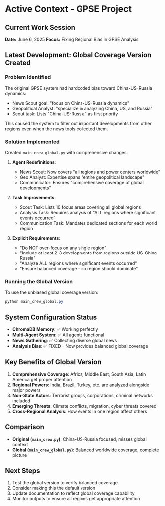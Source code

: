 # Active Context - GPSE Project

## Current Work Session
**Date:** June 6, 2025
**Focus:** Fixing Regional Bias in GPSE Analysis

## Latest Development: Global Coverage Version Created

### Problem Identified
The original GPSE system had hardcoded bias toward China-US-Russia dynamics:
- News Scout goal: "focus on China-US-Russia dynamics"
- Geopolitical Analyst: "specialize in analyzing China, US, and Russia"
- Scout task: Lists "China-US-Russia" as first priority

This caused the system to filter out important developments from other regions even when the news tools collected them.

### Solution Implemented
Created `main_crew_global.py` with comprehensive changes:

1. **Agent Redefinitions**:
   - News Scout: Now covers "all regions and power centers worldwide"
   - Geo Analyst: Expertise spans "entire geopolitical landscape"
   - Communicator: Ensures "comprehensive coverage of global developments"

2. **Task Improvements**:
   - Scout Task: Lists 10 focus areas covering all global regions
   - Analysis Task: Requires analysis of "ALL regions where significant events occurred"
   - Communication Task: Mandates dedicated sections for each world region

3. **Explicit Requirements**:
   - "Do NOT over-focus on any single region"
   - "Include at least 2-3 developments from regions outside US-China-Russia"
   - "Analyze ALL regions where significant events occurred"
   - "Ensure balanced coverage - no region should dominate"

### Running the Global Version
To use the unbiased global coverage version:
```powershell
python main_crew_global.py
```

## System Configuration Status
- **ChromaDB Memory**: ✅ Working perfectly
- **Multi-Agent System**: ✅ All agents functional
- **News Gathering**: ✅ Collecting diverse global news
- **Analysis Bias**: ✅ FIXED - Now provides balanced global coverage

## Key Benefits of Global Version
1. **Comprehensive Coverage**: Africa, Middle East, South Asia, Latin America get proper attention
2. **Regional Powers**: India, Brazil, Turkey, etc. are analyzed alongside major powers
3. **Non-State Actors**: Terrorist groups, corporations, criminal networks included
4. **Emerging Threats**: Climate conflicts, migration, cyber threats covered
5. **Cross-Regional Analysis**: How events in one region affect others

## Comparison
- **Original (`main_crew.py`)**: China-US-Russia focused, misses global context
- **Global (`main_crew_global.py`)**: Balanced worldwide coverage, complete picture

## Next Steps
1. Test the global version to verify balanced coverage
2. Consider making this the default version
3. Update documentation to reflect global coverage capability
4. Monitor outputs to ensure all regions get appropriate attention
